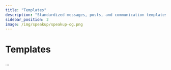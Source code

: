 ```yaml
---
title: "Templates"
description: "Standardized messages, posts, and communication templates."
sidebar_position: 2
image: /img/speakup/speakup-og.png
---
```


# Templates

...
